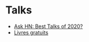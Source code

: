 # Talks

- [Ask HN: Best Talks of 2020?](https://news.ycombinator.com/item?id=25537230)
- [Livres gratuits](https://csgordon.github.io/books.html)

